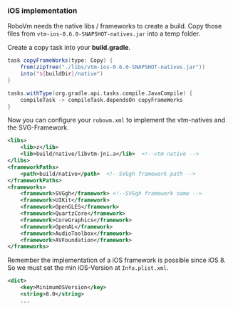 ### iOS implementation

RoboVm needs the native libs / frameworks to create a build.
Copy those files from `vtm-ios-0.6.0-SNAPSHOT-natives.jar` into a temp folder.

Create a copy task into your **build.gradle**.

```groovy
task copyFrameWorks(type: Copy) {
    from(zipTree("./libs/vtm-ios-0.6.0-SNAPSHOT-natives.jar"))
    into("${buildDir}/native")
}

tasks.withType(org.gradle.api.tasks.compile.JavaCompile) {
    compileTask -> compileTask.dependsOn copyFrameWorks
}
```

Now you can configure your `robovm.xml` to implement the vtm-natives and the SVG-Framework.

```xml
<libs>
    <lib>z</lib>
    <lib>build/native/libvtm-jni.a</lib>  <!--vtm native -->
</libs>
<frameworkPaths>
    <path>build/native</path>  <!--SVGgh framework path -->
</frameworkPaths>
<frameworks>
    <framework>SVGgh</framework> <!--SVGgh framework name -->
    <framework>UIKit</framework>
    <framework>OpenGLES</framework>
    <framework>QuartzCore</framework>
    <framework>CoreGraphics</framework>
    <framework>OpenAL</framework>
    <framework>AudioToolbox</framework>
    <framework>AVFoundation</framework>
</frameworks>
```

Remember the implementation of a iOS framework is possible since iOS 8.
So we must set the min iOS-Version at `Info.plist.xml`.

```xml
<dict>
    <key>MinimumOSVersion</key>
    <string>8.0</string>
    ...
```
